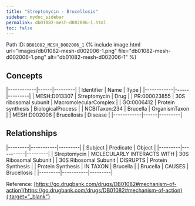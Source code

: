 ```yaml
---
title: "Streptomycin - Brucellosis"
sidebar: mydoc_sidebar
permalink: db01082-mesh-d002006-1.html
toc: false 
---
```



Path ID: `DB01082_MESH_D002006_1`
{% include image.html url="images/db01082-mesh-d002006-1.png" file="db01082-mesh-d002006-1.png" alt="db01082-mesh-d002006-1" %}

## Concepts

|------------|------|---------|
| Identifier | Name | Type    |
|------------|------|---------|
| MESH:D013307 | Streptomycin | Drug |
| PR:000023855 | 30S ribosomal subunit | MacromolecularComplex |
| GO:0006412 | Protein synthesis | BiologicalProcess |
| NCBITaxon:234 | Brucella | OrganismTaxon |
| MESH:D002006 | Brucellosis | Disease |
|------------|------|---------|

## Relationships

|---------|-----------|---------|
| Subject | Predicate | Object  |
|---------|-----------|---------|
| Streptomycin | MOLECULARLY INTERACTS WITH | 30S Ribosomal Subunit |
| 30S Ribosomal Subunit | DISRUPTS | Protein Synthesis |
| Protein Synthesis | IN TAXON | Brucella |
| Brucella | CAUSES | Brucellosis |
|---------|-----------|---------|

Reference: [https://go.drugbank.com/drugs/DB01082#mechanism-of-action](https://go.drugbank.com/drugs/DB01082#mechanism-of-action){:target="_blank"}
